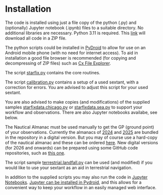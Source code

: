 # Installation

The code is installed using just a file copy of the python (.py) and (optionally)
Jupyter notebook (.ipynb) files to a suitable directory.
No additional libraries are necessary.
Python 3.11 is required. 
This [link](https://github.com/alinnman/celestial-navigation/archive/refs/heads/main.zip)
will download all code in a ZIP file.

The python scripts could be installed in
[PyDroid](https://play.google.com/store/apps/details?id=ru.iiec.pydroid3)
to allow for use on an Android mobile phone
(with no need for internet access).
To aid in installation a good file browser is recommended
(for copying and decompressing of ZIP files) such as [Cx File Explorer](https://play.google.com/store/apps/details?id=com.cxinventor.file.explorer&pcampaignid=web_share).

The script [starfix.py](starfix.py) contains the core routines.

The script [calibration.py](calibration.py) contains a setup of a used sextant,
with a correction for errors.
You are advised to adjust this script for your used sextant.

You are also advised to make copies (and modifications) of the supplied samples
[starfixdata.chicago.py](starfixdata.chicago.py)
or [starfixdata.sea.py](starfixdata.sea.py) to support your workflow and observations. 
There are also Jupyter notebooks availabe, see below. 

The Nautical Almanac must be used manually to get the GP (ground point) of
your observations. Currently the almanacs of [2024](2024_Nautical_Almanac.pdf)
and [2025](2025_Nautical_Almanac.pdf)
are bundled in the repository in a digital version.
But you may of course use a hard-copy of the nautical almanac and these can be ordered
[here](https://www.amazon.com/s?i=stripbooks&rh=p_27%3AU.K.+Hydrographic&s=relevancerank&text=U.K.+Hydrographic&ref=dp_byline_sr_book_1).
New digital versions (for 2026 and onwards)
can be prepared using some GitHub code repositories,
such as [this one](https://github.com/aendie/SkyAlmanac-Py3).

The script sample [terrestrial.landfall.py](terrestrial.landfall.py)
can be used (and modified) if you would like to use your sextant as an aid in
terrestrial navigation.

In addition to the supplied scripts you may also run the code in [Jupyter Notebooks](https://en.wikipedia.org/wiki/Project_Jupyter#Jupyter_Notebook). 
[Jupyter can be installed in Pydroid](https://www.codementor.io/@olalekanrahman/how-to-access-jupyter-notebook-on-pydroid-1ckw13mtgz), 
and this allows for a convenient way to keep your workflow in an easily managed web interface. 
